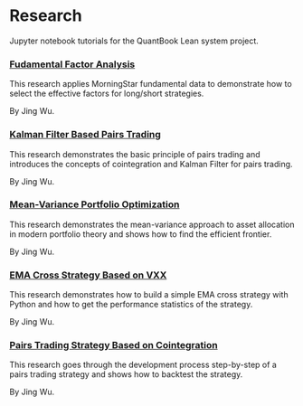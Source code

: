 # Research
Jupyter notebook tutorials for the QuantBook Lean system project.

### [Fudamental Factor Analysis](../master/Notebooks/02%20Fudamental%20Factor%20Analysis.ipynb)

This research applies MorningStar fundamental data to demonstrate how to select the effective factors for long/short strategies. 

By Jing Wu.

### [Kalman Filter Based Pairs Trading](../master/Notebooks/03%20Kalman%20Filter%20Based%20Pairs%20Trading.ipynb)

This research demonstrates the basic principle of pairs trading and introduces the concepts of cointegration and Kalman Filter for pairs trading.

By Jing Wu.

### [Mean-Variance Portfolio Optimization](../master/Notebooks/04%20Mean-Variance%20Portfolio%20Optimization.ipynb)

This research demonstrates the mean-variance approach to asset allocation in modern portfolio theory and shows how to find the efficient frontier.

By Jing Wu.

### [EMA Cross Strategy Based on VXX](../master/Notebooks/05%20EMA%20Cross%20Strategy%20Based%20on%20VXX.ipynb)

This research demonstrates how to build a simple EMA cross strategy with Python and how to get the performance statistics of the strategy.

By Jing Wu.

### [Pairs Trading Strategy Based on Cointegration](../master/Notebooks/06%20Pairs%20Trading%20Strategy%20Based%20on%20Cointegration.ipynb)

This research goes through the development process step-by-step of a pairs trading strategy and shows how to backtest the strategy.

By Jing Wu.
